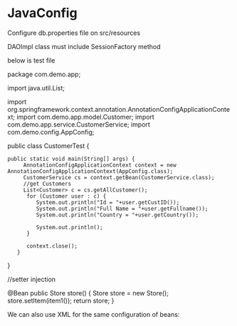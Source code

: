 # JavaConfig
Configure db.properties file on src/resources

DAOImpl class must include SessionFactory method

below is test file


package com.demo.app;

import java.util.List;

import org.springframework.context.annotation.AnnotationConfigApplicationContext;
import com.demo.app.model.Customer;
import com.demo.app.service.CustomerService;
import com.demo.config.AppConfig;

public class CustomerTest {

	public static void main(String[] args) {
		 AnnotationConfigApplicationContext context = new AnnotationConfigApplicationContext(AppConfig.class);	 
		 CustomerService cs = context.getBean(CustomerService.class);
		 //get Customers
		 List<Customer> c = cs.getAllCustomer();
	      for (Customer user : c) {
	         System.out.println("Id = "+user.getCustID());
	         System.out.println("Full Name = "+user.getFullname());
	         System.out.println("Country = "+user.getCountry());
	      
	         System.out.println();
	      }

	      context.close();
	   }


}

//setter injection

@Bean
public Store store() {
    Store store = new Store();
    store.setItem(item1());
    return store;
}

We can also use XML for the same configuration of beans:

<bean id="store" class="org.baeldung.store.Store">
    <property name="item" ref="item1" />
</bean>


